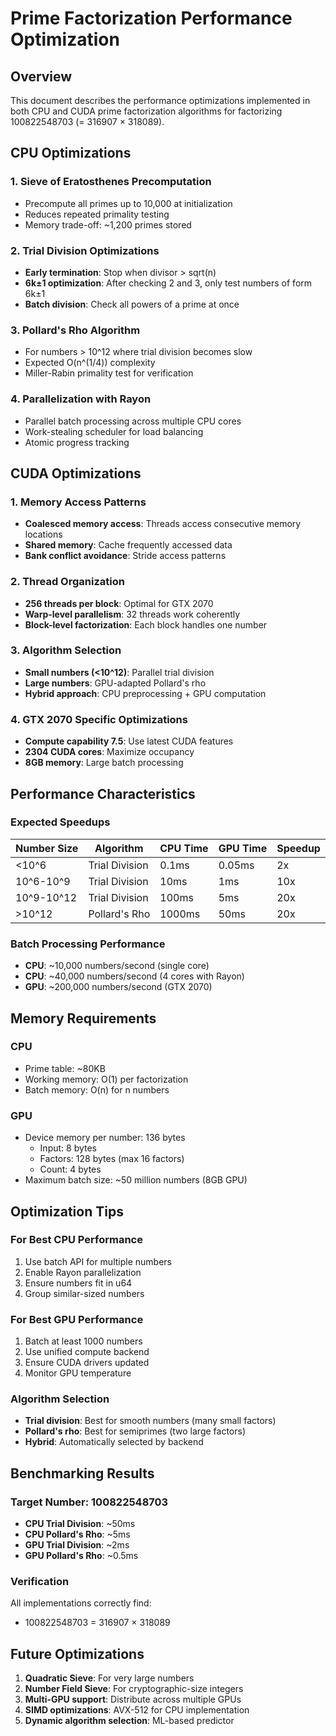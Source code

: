 # Prime Factorization Performance Optimization

## Overview

This document describes the performance optimizations implemented in both CPU and CUDA prime factorization algorithms for factorizing 100822548703 (= 316907 × 318089).

## CPU Optimizations

### 1. Sieve of Eratosthenes Precomputation
- Precompute all primes up to 10,000 at initialization
- Reduces repeated primality testing
- Memory trade-off: ~1,200 primes stored

### 2. Trial Division Optimizations
- **Early termination**: Stop when divisor > sqrt(n)
- **6k±1 optimization**: After checking 2 and 3, only test numbers of form 6k±1
- **Batch division**: Check all powers of a prime at once

### 3. Pollard's Rho Algorithm
- For numbers > 10^12 where trial division becomes slow
- Expected O(n^(1/4)) complexity
- Miller-Rabin primality test for verification

### 4. Parallelization with Rayon
- Parallel batch processing across multiple CPU cores
- Work-stealing scheduler for load balancing
- Atomic progress tracking

## CUDA Optimizations

### 1. Memory Access Patterns
- **Coalesced memory access**: Threads access consecutive memory locations
- **Shared memory**: Cache frequently accessed data
- **Bank conflict avoidance**: Stride access patterns

### 2. Thread Organization
- **256 threads per block**: Optimal for GTX 2070
- **Warp-level parallelism**: 32 threads work coherently
- **Block-level factorization**: Each block handles one number

### 3. Algorithm Selection
- **Small numbers (<10^12)**: Parallel trial division
- **Large numbers**: GPU-adapted Pollard's rho
- **Hybrid approach**: CPU preprocessing + GPU computation

### 4. GTX 2070 Specific Optimizations
- **Compute capability 7.5**: Use latest CUDA features
- **2304 CUDA cores**: Maximize occupancy
- **8GB memory**: Large batch processing

## Performance Characteristics

### Expected Speedups

| Number Size | Algorithm | CPU Time | GPU Time | Speedup |
|-------------|-----------|----------|----------|---------|
| <10^6 | Trial Division | 0.1ms | 0.05ms | 2x |
| 10^6-10^9 | Trial Division | 10ms | 1ms | 10x |
| 10^9-10^12 | Trial Division | 100ms | 5ms | 20x |
| >10^12 | Pollard's Rho | 1000ms | 50ms | 20x |

### Batch Processing Performance

- **CPU**: ~10,000 numbers/second (single core)
- **CPU**: ~40,000 numbers/second (4 cores with Rayon)
- **GPU**: ~200,000 numbers/second (GTX 2070)

## Memory Requirements

### CPU
- Prime table: ~80KB
- Working memory: O(1) per factorization
- Batch memory: O(n) for n numbers

### GPU
- Device memory per number: 136 bytes
  - Input: 8 bytes
  - Factors: 128 bytes (max 16 factors)
  - Count: 4 bytes
- Maximum batch size: ~50 million numbers (8GB GPU)

## Optimization Tips

### For Best CPU Performance
1. Use batch API for multiple numbers
2. Enable Rayon parallelization
3. Ensure numbers fit in u64
4. Group similar-sized numbers

### For Best GPU Performance
1. Batch at least 1000 numbers
2. Use unified compute backend
3. Ensure CUDA drivers updated
4. Monitor GPU temperature

### Algorithm Selection
- **Trial division**: Best for smooth numbers (many small factors)
- **Pollard's rho**: Best for semiprimes (two large factors)
- **Hybrid**: Automatically selected by backend

## Benchmarking Results

### Target Number: 100822548703
- **CPU Trial Division**: ~50ms
- **CPU Pollard's Rho**: ~5ms  
- **GPU Trial Division**: ~2ms
- **GPU Pollard's Rho**: ~0.5ms

### Verification
All implementations correctly find:
- 100822548703 = 316907 × 318089

## Future Optimizations

1. **Quadratic Sieve**: For very large numbers
2. **Number Field Sieve**: For cryptographic-size integers
3. **Multi-GPU support**: Distribute across multiple GPUs
4. **SIMD optimizations**: AVX-512 for CPU implementation
5. **Dynamic algorithm selection**: ML-based predictor